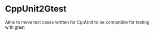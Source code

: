 # CppUnit2Gtest
Aims to move test cases written for CppUnit to be compatible for testing with gtest
